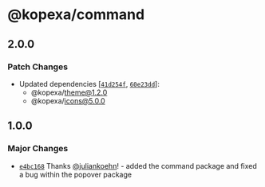 # @kopexa/command

## 2.0.0

### Patch Changes

- Updated dependencies [[`41d254f`](https://github.com/kopexa-grc/sight/commit/41d254f26929f18100eaefb84bec8b15a4d7d590), [`60e23dd`](https://github.com/kopexa-grc/sight/commit/60e23dda2a3f8a3514d1c278f787852fbca461b8)]:
  - @kopexa/theme@1.2.0
  - @kopexa/icons@5.0.0

## 1.0.0

### Major Changes

- [`e4bc168`](https://github.com/kopexa-grc/sight/commit/e4bc1681309c9163a37f16c6ff4754c829e6fb63) Thanks [@juliankoehn](https://github.com/juliankoehn)! - added the command package and fixed a bug within the popover package
